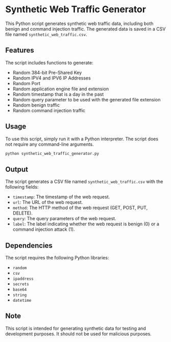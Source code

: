 # Synthetic Web Traffic Generator

This Python script generates synthetic web traffic data, including both benign and command injection traffic. The generated data is saved in a CSV file named `synthetic_web_traffic.csv`.

## Features

The script includes functions to generate:

- Random 384-bit Pre-Shared Key
- Random IPV4 and IPV6 IP Addresses
- Random Port
- Random application engine file and extension
- Random timestamp that is a day in the past
- Random query parameter to be used with the generated file extension
- Random benign traffic
- Random command injection traffic

## Usage

To use this script, simply run it with a Python interpreter. The script does not require any command-line arguments.

```bash
python synthetic_web_traffic_generator.py
```

## Output

The script generates a CSV file named `synthetic_web_traffic.csv` with the following fields:

- `timestamp`: The timestamp of the web request.
- `url`: The URL of the web request.
- `method`: The HTTP method of the web request (GET, POST, PUT, DELETE).
- `query`: The query parameters of the web request.
- `label`: The label indicating whether the web request is benign (0) or a command injection attack (1).

## Dependencies

The script requires the following Python libraries:

- `random`
- `csv`
- `ipaddress`
- `secrets`
- `base64`
- `string`
- `datetime`

## Note

This script is intended for generating synthetic data for testing and development purposes. It should not be used for malicious purposes.